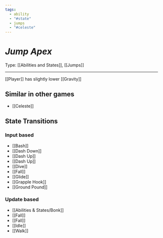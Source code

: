 ```yaml
---
tags:
  - ability
  - "#state"
  - jumps
  - "#celeste"
---
```


# _Jump Apex_

Type: [[Abilities and States]], [[Jumps]]

----


[[Player]] has slightly lower [[Gravity]]


## Similar in other games

* [[Celeste]]


## State Transitions

### Input based

* [[Bash]]
* [[Dash Down]]
* [[Dash Up]]
* [[Dash Up]]
* [[Dive]]
* [[Fall]]
* [[Glide]]
* [[Grapple Hook]]
* [[Ground Pound]]

### Update based

* [[Abilities & States/Bonk]]
* [[Fall]]
* [[Fall]]
* [[Idle]]
* [[Walk]]

